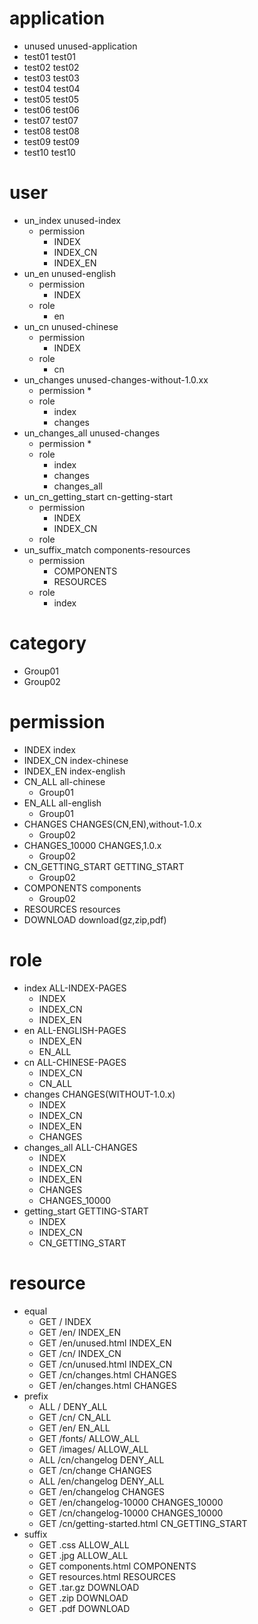# application

* unused unused-application
* test01 test01
* test02 test02
* test03 test03
* test04 test04
* test05 test05
* test06 test06
* test07 test07
* test08 test08
* test09 test09
* test10 test10

# user


* un_index unused-index
	* permission
		* INDEX
		* INDEX_CN
		* INDEX_EN
* un_en unused-english
	* permission
		* INDEX
	* role
		* en
* un_cn unused-chinese
	* permission
		* INDEX
	* role
		* cn
* un_changes unused-changes-without-1.0.xx
	* permission
		* 
	* role
		* index
		* changes
* un_changes_all unused-changes
	* permission
		* 
	* role
		* index
		* changes
		* changes_all
* un_cn_getting_start cn-getting-start
	* permission
		* INDEX
		* INDEX_CN
	* role
* un_suffix_match components-resources
	* permission
		* COMPONENTS
		* RESOURCES
	* role
		* index
# category

* Group01
* Group02


# permission

* INDEX index
* INDEX_CN index-chinese
* INDEX_EN index-english
* CN_ALL all-chinese
	* Group01
* EN_ALL all-english
	* Group01
* CHANGES CHANGES(CN,EN),without-1.0.x
	* Group02
* CHANGES_10000 CHANGES,1.0.x
	* Group02
* CN_GETTING_START GETTING_START
	* Group02
* COMPONENTS components
	* Group02
* RESOURCES resources
* DOWNLOAD download(gz,zip,pdf)

# role
* index ALL-INDEX-PAGES
	* INDEX
	* INDEX_CN
	* INDEX_EN
* en ALL-ENGLISH-PAGES
	* INDEX_EN
	* EN_ALL
* cn ALL-CHINESE-PAGES
	* INDEX_CN
	* CN_ALL
* changes CHANGES(WITHOUT-1.0.x)
	* INDEX
	* INDEX_CN
	* INDEX_EN
	* CHANGES
* changes_all ALL-CHANGES
	* INDEX
	* INDEX_CN
	* INDEX_EN
	* CHANGES
	* CHANGES_10000
* getting_start GETTING-START
	* INDEX
	* INDEX_CN
	* CN_GETTING_START

# resource

* equal
	* GET / INDEX
	* GET /en/ INDEX_EN
	* GET /en/unused.html INDEX_EN
	* GET /cn/ INDEX_CN
	* GET /cn/unused.html INDEX_CN
	* GET /cn/changes.html CHANGES
	* GET /en/changes.html CHANGES
* prefix
	* ALL / DENY_ALL
	* GET /cn/ CN_ALL
	* GET /en/ EN_ALL
	* GET /fonts/ ALLOW_ALL
	* GET /images/ ALLOW_ALL
	* ALL /cn/changelog DENY_ALL
	* GET /cn/change CHANGES
	* ALL /en/changelog DENY_ALL
	* GET /en/changelog CHANGES
	* GET /en/changelog-10000 CHANGES_10000
	* GET /cn/changelog-10000 CHANGES_10000
	* GET /cn/getting-started.html CN_GETTING_START
* suffix
	* GET .css ALLOW_ALL
	* GET .jpg ALLOW_ALL
	* GET components.html COMPONENTS
	* GET resources.html RESOURCES
	* GET .tar.gz DOWNLOAD
	* GET .zip DOWNLOAD
	* GET .pdf DOWNLOAD
